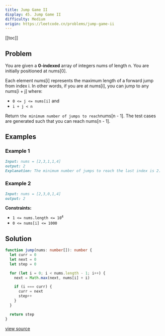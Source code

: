 ```yaml
---
title: Jump Game II
display: 45. Jump Game II
difficulty: Medium
origin: https://leetcode.cn/problems/jump-game-ii
---
```


[[toc]]

## Problem

You are given a **0-indexed** array of integers nums of length n. You are initially positioned at nums[0].

Each element nums[i] represents the maximum length of a forward jump from index i. In other words, if you are at nums[i], you can jump to any nums[i + j] where:

- `0 <= j <= nums[i]` and
- `i + j < n`

Return `the minimum number of jumps to reach`nums[n - 1]. The test cases are generated such that you can reach nums[n - 1].

## Examples

### Example 1

```md
Input: nums = [2,3,1,1,4]
output: 2
Explanation: The minimum number of jumps to reach the last index is 2. Jump 1 step from index 0 to 1, then 3 steps to the last index.
```

### Example 2

```md
Input: nums = [2,3,0,1,4]
output: 2
```

**Constraints:**

- <code>1 <= nums.length <= 10<sup>4</sup></code>
- `0 <= nums[i] <= 1000`

## Solution

```ts
function jump(nums: number[]): number {
  let curr = 0
  let next = 0
  let step = 0

  for (let i = 0; i < nums.length - 1; i++) {
    next = Math.max(next, nums[i] + i)

    if (i === curr) {
      curr = next
      step++
    }
  }

  return step
}
```

[view source](https://leetcode.cn/problems/jump-game-ii)
